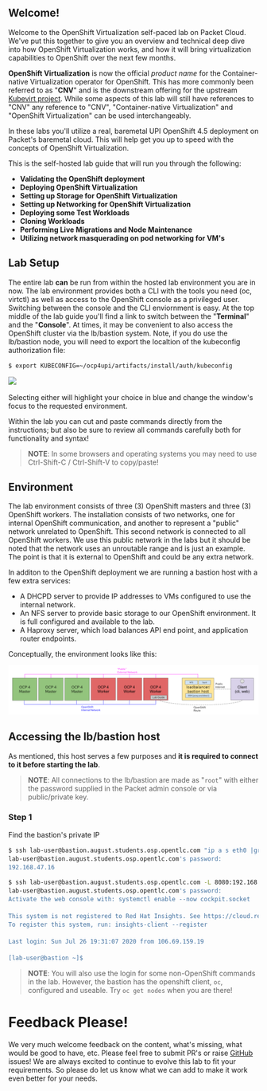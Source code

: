 ## Welcome!

Welcome to the OpenShift Virtualization self-paced lab on Packet Cloud. We've put this together to give you an overview and technical deep dive into how OpenShift Virtualization works, and how it will bring virtualization capabilities to OpenShift over the next few months.

**OpenShift Virtualization** is now the official *product name* for the Container-native Virtualization operator for OpenShift. This has more commonly been referred to as "**CNV**" and is the downstream offering for the upstream [Kubevirt project](https://kubevirt.io/). While some aspects of this lab will still have references to "CNV" any reference to "CNV", "Container-native Virtualization" and "OpenShift Virtualization" can be used interchangeably.

In these labs you'll utilize a real, baremetal UPI OpenShift 4.5 deployment on Packet's baremetal cloud. This will help get you up to speed with the concepts of OpenShift Virtualization.

This is the self-hosted lab guide that will run you through the following:

* **Validating the OpenShift deployment**
* **Deploying OpenShift Virtualization**
* **Setting up Storage for OpenShift Virtualization**
* **Setting up Networking for OpenShift Virtualization**
* **Deploying some Test Workloads**
* **Cloning Workloads**
* **Performing Live Migrations and Node Maintenance**
* **Utilizing network masquerading on pod networking for VM's**

## Lab Setup

The entire lab __can__ be run from within the hosted lab environment you are in now. The lab environment provides both a CLI with the tools you need (oc, virtctl) as well as access to the OpenShift console as a privileged user. Switching between the console and the CLI enviornment is easy. At the top middle of the lab guide you'll find a link to switch between the "**Terminal**" and the "**Console**". At times, it may be convenient to also access the OpenShift cluster via the lb/bastion system. Note, if you do use the lb/bastion node, you will need to export the localtion of the kubeconfig authorization file:

~~~bash
$ export KUBECONFIG=~/ocp4upi/artifacts/install/auth/kubeconfig
~~~

<img src="img/console-button.png"/>

Selecting either will highlight your choice in blue and change the window's focus to the requested environment. 

Within the lab you can cut and paste commands directly from the instructions; but also be sure to review all commands carefully both for functionality and syntax!

> **NOTE**: In some browsers and operating systems you may need to use Ctrl-Shift-C / Ctrl-Shift-V to copy/paste!

## Environment

The lab environment consists of three (3) OpenShift masters and three (3) OpenShift workers. 
The installation consists of two networks, one for internal OpenShift communication, and another to represent a "public" network unrelated to OpenShift. This second network is connected to all OpenShift workers. We use this public network in the labs but it should be noted that the network uses an unroutable range and is just an example. The point is that it is external to OpenShift and could be any extra network.

In additon to the OpenShift deployment we are running a bastion host with a few extra services:

* A DHCPD server to provide IP addresses to VMs configured to use the internal network.
* An NFS server to provide basic storage to our OpenShift environment. It is full configured and available to the lab.
* A Haproxy server, which load balances API end point, and application router endpoints.

Conceptually, the environment looks like this:

<center>
    <img src="img/labarch.png"/>
</center>

## Accessing the lb/bastion host

As mentioned, this host serves a few purposes and **it is required to connect to it before starting the lab**.
 

> **NOTE**: All connections to the lb/bastion are made as "`root`" with either the password supplied in the Packet admin console or via public/private key.

### Step 1 
Find the bastion's private IP

~~~bash
$ ssh lab-user@bastion.august.students.osp.opentlc.com "ip a s eth0 |grep -Po 'inet \K[\d.]+'"
lab-user@bastion.august.students.osp.opentlc.com's password:
192.168.47.16
~~~

~~~bash
$ ssh lab-user@bastion.august.students.osp.opentlc.com -L 8080:192.168.47.16:3128
lab-user@bastion.august.students.osp.opentlc.com's password:
Activate the web console with: systemctl enable --now cockpit.socket

This system is not registered to Red Hat Insights. See https://cloud.redhat.com/
To register this system, run: insights-client --register

Last login: Sun Jul 26 19:31:07 2020 from 106.69.159.19

[lab-user@bastion ~]$
~~~

> **NOTE**: You will also use the login for some non-OpenShift commands in the lab. However, the bastion has the openshift client, `oc`, configured and useable. Try `oc get nodes` when you are there!

# Feedback Please!

We very much welcome feedback on the content, what's missing, what would be good to have, etc. Please feel free to submit PR's or raise [GitHub](https://github.com/RHFieldProductManagement/openshift-virt-labs/tree/rhpds) issues! We are always excited to continue to evolve this lab to fit your requirements. So please do let us know what we can add to make it work even better for your needs.
